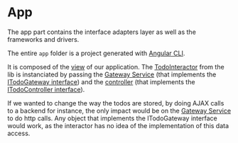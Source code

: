 # App

The app part contains the interface adapters layer as well as the frameworks and drivers.

The entire `app` folder is a project generated with [Angular CLI](https://github.com/angular/angular-cli).

It is composed of the [view](https://github.com/QuodFinancial/clean-todo/blob/master/app/src/app/app.component.html) of our application. The [TodoInteractor](https://github.com/QuodFinancial/clean-todo/blob/master/lib/src/todo.interactor.ts) from the lib is instanciated by passing the [Gateway Service](https://github.com/QuodFinancial/clean-todo/blob/master/app/src/app/shared/gateway.service.ts) (that implements the [ITodoGateway interface](https://github.com/QuodFinancial/clean-todo/blob/master/lib/src/i-todo-gateway.interface.ts)) and the [controller](https://github.com/QuodFinancial/clean-todo/blob/master/app/src/app/app.component.ts#L21) (that implements the [ITodoController interface](https://github.com/QuodFinancial/clean-todo/blob/master/lib/src/i-todo-controller.interface.ts)).

If we wanted to change the way the todos are stored, by doing AJAX calls to a backend for instance, the only impact would be on the [Gateway Service](https://github.com/QuodFinancial/clean-todo/blob/master/app/src/app/shared/gateway.service.ts) to do http calls. Any object that implements the ITodoGateway interface would work, as the interactor has no idea of the implementation of this data access.
